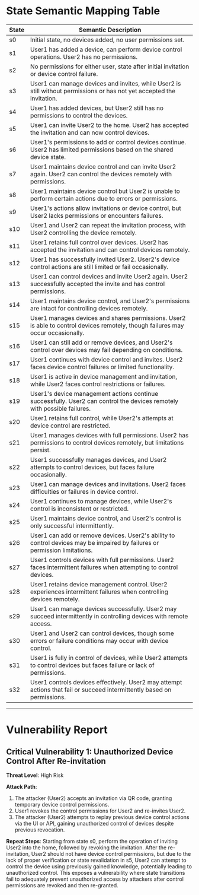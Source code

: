 # State Semantic Mapping Table

| State | Semantic Description |
|-------|----------------------|
| s0    | Initial state, no devices added, no user permissions set. |
| s1    | User1 has added a device, can perform device control operations. User2 has no permissions. |
| s2    | No permissions for either user, state after initial invitation or device control failure. |
| s3    | User1 can manage devices and invites, while User2 is still without permissions or has not yet accepted the invitation. |
| s4    | User1 has added devices, but User2 still has no permissions to control the devices. |
| s5    | User1 can invite User2 to the home. User2 has accepted the invitation and can now control devices. |
| s6    | User1's permissions to add or control devices continue. User2 has limited permissions based on the shared device state. |
| s7    | User1 maintains device control and can invite User2 again. User2 can control the devices remotely with permissions. |
| s8    | User1 maintains device control but User2 is unable to perform certain actions due to errors or permissions. |
| s9    | User1's actions allow invitations or device control, but User2 lacks permissions or encounters failures. |
| s10   | User1 and User2 can repeat the invitation process, with User2 controlling the device remotely. |
| s11   | User1 retains full control over devices. User2 has accepted the invitation and can control devices remotely. |
| s12   | User1 has successfully invited User2. User2's device control actions are still limited or fail occasionally. |
| s13   | User1 can control devices and invite User2 again. User2 successfully accepted the invite and has control permissions. |
| s14   | User1 maintains device control, and User2's permissions are intact for controlling devices remotely. |
| s15   | User1 manages devices and shares permissions. User2 is able to control devices remotely, though failures may occur occasionally. |
| s16   | User1 can still add or remove devices, and User2's control over devices may fail depending on conditions. |
| s17   | User1 continues with device control and invites. User2 faces device control failures or limited functionality. |
| s18   | User1 is active in device management and invitation, while User2 faces control restrictions or failures. |
| s19   | User1's device management actions continue successfully. User2 can control the devices remotely with possible failures. |
| s20   | User1 retains full control, while User2's attempts at device control are restricted. |
| s21   | User1 manages devices with full permissions. User2 has permissions to control devices remotely, but limitations persist. |
| s22   | User1 successfully manages devices, and User2 attempts to control devices, but faces failure occasionally. |
| s23   | User1 can manage devices and invitations. User2 faces difficulties or failures in device control. |
| s24   | User1 continues to manage devices, while User2's control is inconsistent or restricted. |
| s25   | User1 maintains device control, and User2's control is only successful intermittently. |
| s26   | User1 can add or remove devices. User2's ability to control devices may be impaired by failures or permission limitations. |
| s27   | User1 controls devices with full permissions. User2 faces intermittent failures when attempting to control devices. |
| s28   | User1 retains device management control. User2 experiences intermittent failures when controlling devices remotely. |
| s29   | User1 can manage devices successfully. User2 may succeed intermittently in controlling devices with remote access. |
| s30   | User1 and User2 can control devices, though some errors or failure conditions may occur with device control. |
| s31   | User1 is fully in control of devices, while User2 attempts to control devices but faces failure or lack of permissions. |
| s32   | User1 controls devices effectively. User2 may attempt actions that fail or succeed intermittently based on permissions. |

---

# Vulnerability Report

## Critical Vulnerability 1: Unauthorized Device Control After Re-invitation
**Threat Level**: High Risk

**Attack Path**:
1. The attacker (User2) accepts an invitation via QR code, granting temporary device control permissions.
2. User1 revokes the control permissions for User2 and re-invites User2.
3. The attacker (User2) attempts to replay previous device control actions via the UI or API, gaining unauthorized control of devices despite previous revocation.

**Repeat Steps**:
Starting from state s0, perform the operation of inviting User2 into the home, followed by revoking the invitation. After the re-invitation, User2 should not have device control permissions, but due to the lack of proper verification or state revalidation in s5, User2 can attempt to control the device using previously gained knowledge, potentially leading to unauthorized control. This exposes a vulnerability where state transitions fail to adequately prevent unauthorized access by attackers after control permissions are revoked and then re-granted.

